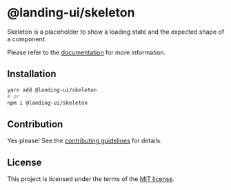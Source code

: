 # @landing-ui/skeleton

Skeleton is a placeholder to show a loading state and the expected shape of a component.

Please refer to the [documentation](https://nextui.org/docs/components/skeleton) for more information.

## Installation

```sh
yarn add @landing-ui/skeleton
# or
npm i @landing-ui/skeleton
```

## Contribution

Yes please! See the
[contributing guidelines](https://github.com/PanagiotisPitsikoulis/landing.ui/blob/master/CONTRIBUTING.md)
for details.

## License

This project is licensed under the terms of the
[MIT license](https://github.com/PanagiotisPitsikoulis/landing.ui/blob/master/LICENSE).
